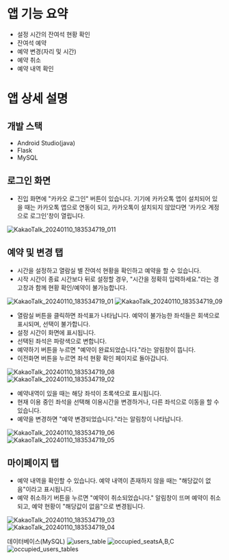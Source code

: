 앱 기능 요약
=
- 설정 시간의 잔여석 현황 확인
- 잔여석 예약 
- 예약 변경(자리 및 시간)
- 예약 취소
- 예약 내역 확인

앱 상세 설명
=
개발 스택
-
- Android Studio(java)
- Flask
- MySQL

로그인 화면
- 
- 진입 화면에 "카카오 로그인" 버튼이 있습니다. 기기에 카카오톡 앱이 설치되어 있을 때는 카카오톡 앱으로 연동이 되고, 카카오톡이 설치되지 않았다면 '카카오 계정으로 로그인'창이 열립니다.

![KakaoTalk_20240110_183534719_011](https://github.com/franktome/madcamp_week2/assets/102137004/6cd840a2-fd16-439f-a96d-b56dd7ab07f7)



예약 및 변경 탭
- 
- 시간을 설정하고 열람실 별 잔여석 현황을 확인하고 예약을 할 수 있습니다.
- 시작 시간이 종료 시간보다 뒤로 설정할 경우, "시간을 정확히 입력하세요."라는 경고창과 함께 현황 확인/예약이 불가능합니다.

![KakaoTalk_20240110_183534719_01](https://github.com/franktome/madcamp_week2/assets/102137004/10458acd-8c3d-494e-be84-7b3baf8f68a0) ![KakaoTalk_20240110_183534719_09](https://github.com/franktome/madcamp_week2/assets/102137004/989fe50c-76c2-4090-9dd7-194cba7b2c4c)


- 열람실 버튼을 클릭하면 좌석표가 나타납니다. 예약이 불가능한 좌석들은 회색으로 표시되며, 선택이 불가합니다.
- 설정 시간이 화면에 표시됩니다.
- 선택된 좌석은 파랑색으로 변합니다.
- 예약하기 버튼을 누르면 "예약이 완료되었습니다."라는 알림창이 뜹니다.
- 이전화면 버튼을 누르면 좌석 현황 확인 페이지로 돌아갑니다.

![KakaoTalk_20240110_183534719_08](https://github.com/franktome/madcamp_week2/assets/102137004/4aaef8cb-104b-4313-b9a3-20d0ca8eadc1) ![KakaoTalk_20240110_183534719_02](https://github.com/franktome/madcamp_week2/assets/102137004/5e897624-1c9a-4163-8057-14a3404482fb)

- 예약내역이 있을 때는 해당 좌석이 초록색으로 표시됩니다.
- 현재 이용 중인 좌석을 선택해 이용시간을 변경하거나, 다른 좌석으로 이동을 할 수 있습니다.
- 예약을 변경하면 "예약 변경되었습니다."라는 알림창이 나타납니다.

![KakaoTalk_20240110_183534719_06](https://github.com/franktome/madcamp_week2/assets/102137004/79d9243a-3c43-400a-b2c2-6308c83a39bd) ![KakaoTalk_20240110_183534719_05](https://github.com/franktome/madcamp_week2/assets/102137004/1c621d69-e007-406d-a74b-5e8dc4bdee3c)



마이페이지 탭
-
- 예약 내역을 확인할 수 있습니다. 예약 내역이 존재하지 않을 때는 "해당값이 없음"이라고 표시됩니다.
- 예약 취소하기 버튼을 누르면 "예약이 취소되었습니다." 알림창이 뜨며 예약이 취소되고, 예약 현황이 "해당값이 없음"으로 변경됩니다. 

![KakaoTalk_20240110_183534719_03](https://github.com/franktome/madcamp_week2/assets/102137004/7b056946-6a3d-4e25-89f4-50099ad7c334) ![KakaoTalk_20240110_183534719_04](https://github.com/franktome/madcamp_week2/assets/102137004/76687d33-7f96-4c0e-ac49-fcb7c7a63457)

데이터베이스(MySQL)
![users_table](https://github.com/franktome/madcamp_week2/assets/154505487/7ab191c0-6ca5-4035-ad42-96adcb8d0fde)
![occupied_seatsA,B,C](https://github.com/franktome/madcamp_week2/assets/154505487/40d25aed-95e0-4253-a6b8-689fb446dd23)
![occupied_users_tables](https://github.com/franktome/madcamp_week2/assets/154505487/f790c761-79fb-4e89-98c4-5b68f59dd172)




  
